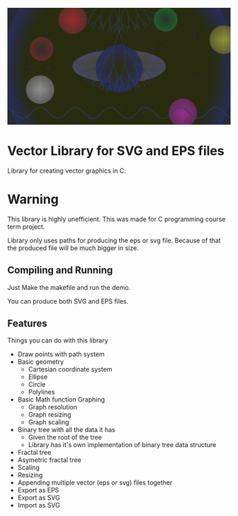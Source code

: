 ![Made with this library](https://github.com/xinoip/c-vector-graphics-lib/blob/readme-assets/ast1.png "Made with this library")

# Vector Library for SVG and EPS files

Library for creating vector graphics in C.

# Warning

This library is highly unefficient. This was made for C programming course term project.

Library only uses paths for producing the eps or svg file. Because of that the produced file will be much bigger in size.

## Compiling and Running

Just Make the makefile and run the demo.

You can produce both SVG and EPS files.

## Features

Things you can do with this library

* Draw points with path system
* Basic geometry
	* Cartesian coordinate system
	* Ellipse
	* Circle
	* Polylines
* Basic Math function Graphing
	* Graph resolution
	* Graph resizing
	* Graph scaling
* Binary tree with all the data it has
	* Given the root of the tree
	* Library has it's own implementation of binary tree data structure
* Fractal tree
* Asymetric fractal tree
* Scaling
* Resizing
* Appending multiple vector (eps or svg) files together
* Export as EPS
* Export as SVG
* Import as SVG


